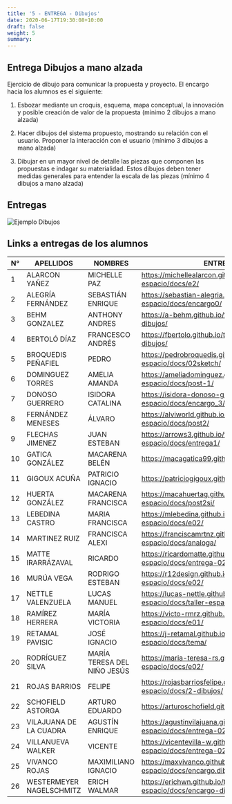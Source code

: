 ```yaml
---
title: '5 - ENTREGA - Dibujos'
date: 2020-06-17T19:30:08+10:00
draft: false
weight: 5
summary: 
---
```


## Entrega Dibujos a mano alzada

Ejercicio de dibujo para comunicar la propuesta y proyecto. El encargo hacia los alumnos es el siguiente:

1. Esbozar mediante un croquis, esquema, mapa conceptual, la innovación y posible creación de valor de la propuesta (mínimo 2 dibujos a mano alzada)

2. Hacer dibujos del sistema propuesto, mostrando su relación con el usuario. Proponer la interacción con el usuario (mínimo 3 dibujos a mano alzada)

3. Dibujar en un mayor nivel de detalle las piezas que componen las propuestas e indagar su materialidad. Estos dibujos deben tener medidas generales para entender la escala de las piezas (mínimo 4 dibujos a mano alzada)

## Entregas

![Ejemplo Dibujos](/img/encargo-dibujos/dibujo.png "Ejemplo Dibujos")


## Links a entregas de los alumnos

| N° | APELLIDOS | NOMBRES | ENTREGA DIBUJOS | 
| ----------- | ----------- | ----------- | ----------- |
| 1 | ALARCON YAÑEZ | MICHELLE PAZ | https://michellealarcon.github.io/taller-ciudad-espacio/docs/e2/ |
| 2 | ALEGRÍA FERNÁNDEZ | SEBASTIÁN ENRIQUE | https://sebastian-alegria.github.io/taller-ciudad-espacio/docs/encargo0/ |
| 3 | BEHM GONZALEZ | ANTHONY ANDRES | https://a-behm.github.io/taller-ciudad-espacio/docs/2-dibujos/ |
| 4 | BERTOLÓ DÍAZ | FRANCESCO ANDRÉS | https://fbertolo.github.io/taller-ciudad-espacio/docs/2-dibujos/ |
| 5 | BROQUEDIS PEÑAFIEL | PEDRO | https://pedrobroquedis.github.io/taller-ciudad-espacio/docs/02sketch/ |
| 6 | DOMINGUEZ TORRES | AMELIA AMANDA | https://ameliadominguez.github.io/taller-ciudad-espacio/docs/post-1/ |
| 7 | DONOSO GUERRERO | ISIDORA CATALINA | https://isidora-donoso-g.github.io/taller-ciudad-espacio/docs/encargo_3/ |
| 8 | FERNÁNDEZ MENESES | ÁLVARO | https://alviworld.github.io/taller-ciudad-espacio/docs/post2/ |
| 9 | FLECHAS JIMENEZ | JUAN ESTEBAN | https://arrows3.github.io/taller-ciudad-espacio/docs/entrega1/ |
| 10 | GATICA GONZÁLEZ | MACARENA BELÉN | https://macagatica99.github.io/docs/post-1/ |
| 11 | GIGOUX ACUÑA | PATRICIO IGNACIO | https://patriciogigoux.github.io/tce/docs/encargo_dibujos/ |
| 12 | HUERTA GONZÁLEZ | MACARENA FRANCISCA | https://macahuertag.github.io/taller-ciudad-espacio/docs/post2si/ |
| 13 | LEBEDINA CASTRO | MARIA FRANCISCA | https://mlebedina.github.io/taller-ciudad-espacio/docs/e02/ |
| 14 | MARTINEZ RUIZ | FRANCISCA ALEXI | https://franciscamrtnz.github.io/taller-ciudad-espacio/docs/analoga/ |
| 15 | MATTE IRARRÁZAVAL | RICARDO | https://ricardomatte.github.io/taller-ciudad-espacio/docs/entrega-02/ |
| 16 | MURÚA VEGA | RODRIGO ESTEBAN | https://r12design.github.io/taller-ciudad-espacio/docs/e02/ |
| 17 | NETTLE VALENZUELA | LUCAS MANUEL | https://lucas-nettle.github.io/taller-ciudad-espacio/docs/taller-espacio-ciudad/ |
| 18 | RAMÍREZ HERRERA | MARÍA VICTORIA | https://victo-rmrz.github.io/taller-ciudad-espacio/docs/e01/ |
| 19 | RETAMAL PAVISIC | JOSÉ IGNACIO | https://j-retamal.github.io/taller-ciudad-espacio/docs/tema/ |
| 20 | RODRÍGUEZ SILVA | MARÍA TERESA DEL NIÑO JESÚS | https://maria-teresa-rs.github.io/taller-ciudad-espacio/docs/e02/ |
| 21 | ROJAS BARRIOS | FELIPE | https://rojasbarriosfelipe.github.io/taller-ciudad-espacio/docs/2-dibujos/ |
| 22 | SCHOFIELD ASTORGA | ARTURO EDUARDO | https://arturoschofield.github.io/docs/encargo2/ |
| 23 | VILAJUANA DE LA CUADRA | AGUSTÍN ENRIQUE | https://agustinvilajuana.github.io/taller-ciudad-espacio/docs/entrega-02/ |
| 24 | VILLANUEVA WALKER | VICENTE | https://vicentevilla-w.github.io/taller-ciudad-espacio/docs/entrega-02/ |
| 25 | VIVANCO ROJAS | MAXIMILIANO IGNACIO | https://maxvivanco.github.io/taller-ciudad-espacio/docs/encargo.dibujos/ |
| 26 | WESTERMEYER NAGELSCHMITZ | ERICH WALMAR | https://erichwn.github.io/taller-ciudad-espacio/docs/encargo-dibujos/ |